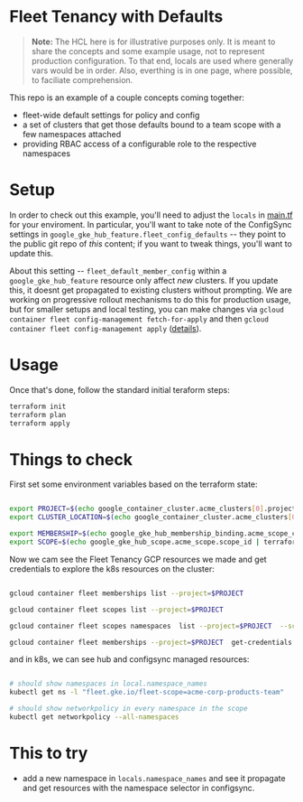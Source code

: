 # Fleet Tenancy with Defaults

> **Note:**
> The HCL here is for illustrative purposes only. It is meant to share the concepts and some
> example usage, not to represent production configuration. To that end, locals are used 
> where generally vars would be in order. Also, everthing is in one page, where possible,
> to faciliate comprehension.


This repo is an example of a couple concepts coming together:

  * fleet-wide default settings for policy and config
  * a set of clusters that get those defaults bound to a team scope with a few namespaces attached
  * providing RBAC access of a configurable role to the respective namespaces

# Setup

In order to check out this example, you'll need to adjust the `locals` in [main.tf](main.tf) for your enviroment. In particular, you'll want to take note of the ConfigSync settings in `google_gke_hub_feature.fleet_config_defaults` -- they point to the public git repo of _this_ content; if you want to tweak things, you'll want to update this.

About this setting -- `fleet_default_member_config` within a `google_gke_hub_feature` resource only affect *new* clusters. If you update this, it doesnt get propagated to existing clusters without prompting. We are working on progressive rollout mechanisms to do this for production usage, but for smaller setups and local testing, you can make changes via `gcloud container fleet config-management fetch-for-apply` and then `gcloud container fleet config-management apply` ([details](https://cloud.google.com/sdk/gcloud/reference/alpha/container/fleet/config-management/fetch-for-apply)).

# Usage

Once that's done, follow the standard initial teraform steps:

```bash
terraform init
terraform plan
terraform apply
```

# Things to check

First set some environment variables based on the terraform state:

```bash

export PROJECT=$(echo google_container_cluster.acme_clusters[0].project | terraform console | sed s/\"//g)
export CLUSTER_LOCATION=$(echo google_container_cluster.acme_clusters[0].location | terraform console | sed s/\"//g)

export MEMBERSHIP=$(echo google_gke_hub_membership_binding.acme_scope_clusters[0].membership_id | terraform console | sed s/\"//g)
export SCOPE=$(echo google_gke_hub_scope.acme_scope.scope_id | terraform console | sed s/\"//g)

```

Now we cam see the Fleet Tenancy GCP resources we made and get credentials to 
explore the k8s resources on the cluster:


```bash

gcloud container fleet memberships list --project=$PROJECT

gcloud container fleet scopes list --project=$PROJECT

gcloud container fleet scopes namespaces  list --project=$PROJECT  --scope=$SCOPE

gcloud container fleet memberships --project=$PROJECT  get-credentials --location=$CLUSTER_LOCATION  $MEMBERSHIP

```

and in k8s, we can see hub and configsync managed resources:

```bash

# should show namespaces in local.namespace_names
kubectl get ns -l "fleet.gke.io/fleet-scope=acme-corp-products-team"

# should show networkpolicy in every namespace in the scope
kubectl get networkpolicy --all-namespaces

```

# This to try

* add a new namespace in `locals.namespace_names` and see it propagate and get resources with the namespace selector in configsync.